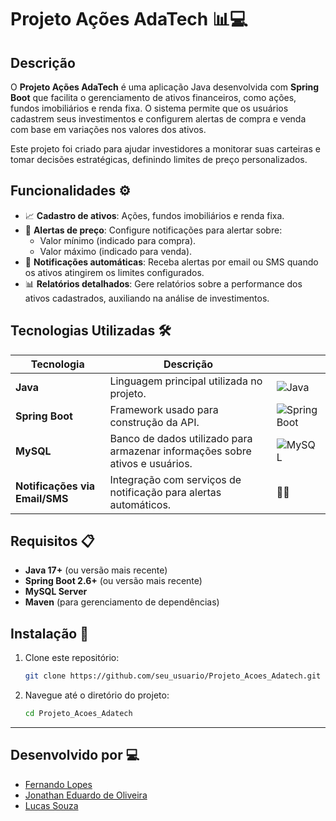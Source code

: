 # Projeto Ações AdaTech 📊💻

## Descrição
O **Projeto Ações AdaTech** é uma aplicação Java desenvolvida com **Spring Boot** que facilita o gerenciamento de ativos financeiros, como ações, fundos imobiliários e renda fixa. O sistema permite que os usuários cadastrem seus investimentos e configurem alertas de compra e venda com base em variações nos valores dos ativos.

Este projeto foi criado para ajudar investidores a monitorar suas carteiras e tomar decisões estratégicas, definindo limites de preço personalizados.

## Funcionalidades ⚙️
- 📈 **Cadastro de ativos**: Ações, fundos imobiliários e renda fixa.
- 🚨 **Alertas de preço**: Configure notificações para alertar sobre:
  - Valor mínimo (indicado para compra).
  - Valor máximo (indicado para venda).
- 📩 **Notificações automáticas**: Receba alertas por email ou SMS quando os ativos atingirem os limites configurados.
- 📊 **Relatórios detalhados**: Gere relatórios sobre a performance dos ativos cadastrados, auxiliando na análise de investimentos.

## Tecnologias Utilizadas 🛠️

| Tecnologia  | Descrição  |  |
| ----------- | ----------- | ---- |
| **Java**    | Linguagem principal utilizada no projeto. | ![Java](https://cdn.jsdelivr.net/gh/devicons/devicon/icons/java/java-original.svg) |
| **Spring Boot** | Framework usado para construção da API. | ![Spring Boot](https://cdn.jsdelivr.net/gh/devicons/devicon/icons/spring/spring-original.svg) |
| **MySQL**   | Banco de dados utilizado para armazenar informações sobre ativos e usuários. | ![MySQL](https://cdn.jsdelivr.net/gh/devicons/devicon/icons/mysql/mysql-original.svg) |
| **Notificações via Email/SMS** | Integração com serviços de notificação para alertas automáticos. | 📧📱 |

## Requisitos 📋
- **Java 17+** (ou versão mais recente)
- **Spring Boot 2.6+** (ou versão mais recente)
- **MySQL Server**
- **Maven** (para gerenciamento de dependências)

## Instalação 🚀
1. Clone este repositório:
    ```bash
    git clone https://github.com/seu_usuario/Projeto_Acoes_Adatech.git
    ```

2. Navegue até o diretório do projeto:
    ```bash
    cd Projeto_Acoes_Adatech
    ```

---

## Desenvolvido por 💻
- [Fernando Lopes](https://github.com/plasmus777)
- [Jonathan Eduardo de Oliveira](https://github.com/jonathaneduardodeoliveira)
- [Lucas Souza](https://github.com/Luuqee)
